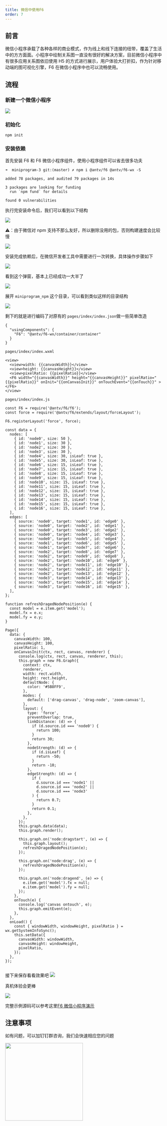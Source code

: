 ```yaml
---
title: 微信中使用F6
order: 7
---
```


## 前言

微信小程序承载了各种各样的商业模式，作为线上和线下连接的纽带，覆盖了生活中的方方面面。小程序中绘制关系图一直没有很好的解决方案，目前微信小程序中有很多应用关系图依旧使用 H5 的方式进行展示，用户体验大打折扣，作为针对移动端的图可视化引擎，F6 在微信小程序中也可以流畅使用。

## 流程

### 新建一个微信小程序

![](https://gw.alipayobjects.com/mdn/rms_5c3b4a/afts/img/A*9YXpSqJ9jAkAAAAAAAAAAAAAARQnAQ)

### 初始化

```
npm init
```

### 安装依赖

首先安装 F6 和 F6 微信小程序组件，使用小程序组件可以省去很多功夫

```
➜  miniprogram-3 git:(master) ✗ npm i @antv/f6 @antv/f6-wx -S

added 78 packages, and audited 79 packages in 14s

3 packages are looking for funding
  run `npm fund` for details

found 0 vulnerabilities

```

执行完安装命令后，我们可以看到以下结构

![](https://gw.alipayobjects.com/mdn/rms_5c3b4a/afts/img/A*corORLwy6egAAAAAAAAAAAAAARQnAQ)

⚠️：由于微信对 npm 支持不那么友好，所以删除没用的包，否则构建速度会比较慢

![](https://gw.alipayobjects.com/mdn/rms_5c3b4a/afts/img/A*9xylQJW57vQAAAAAAAAAAAAAARQnAQ)

安装完成依赖后，在微信开发者工具中需要进行一次转换，具体操作步骤如下

![](https://gw.alipayobjects.com/mdn/rms_5c3b4a/afts/img/A*BsWpT7RSAb4AAAAAAAAAAAAAARQnAQ)

看到这个弹窗，基本上已经成功一大半了

![](https://gw.alipayobjects.com/mdn/rms_5c3b4a/afts/img/A*PTF_T4c-SC0AAAAAAAAAAAAAARQnAQ)

展开 `miniprogram_npm` 这个目录，可以看到类似这样的目录结构

![](https://gw.alipayobjects.com/mdn/rms_5c3b4a/afts/img/A*E4GWR5mrcOIAAAAAAAAAAAAAARQnAQ)

剩下的就是进行编码了对原有的 `pages/index/index.json`做一些简单改造

```
{
  "usingComponents": {
    "F6": "@antv/f6-wx/container/container"
  }
}
```

`pages/index/index.wxml`

```
<view>
  <view>width: {{canvasWidth}}</view>
  <view>height: {{canvasHeight}}</view>
  <view>pixelRatio: {{pixelRatio}}</view>
  <F6 width="{{canvasWidth}}" height="{{canvasHeight}}" pixelRatio="{{pixelRatio}}" onInit="{{onCanvasInit}}" onTouchEvent="{{onTouch}}" ></F6>
</view>
```

`pages/index/index.js`

```
const F6 = require('@antv/f6/f6');
const force = require('@antv/f6/extends/layout/forceLayout');

F6.registerLayout('force', force);

const data = {
  nodes: [
    { id: 'node0', size: 50 },
    { id: 'node1', size: 30 },
    { id: 'node2', size: 30 },
    { id: 'node3', size: 30 },
    { id: 'node4', size: 30, isLeaf: true },
    { id: 'node5', size: 30, isLeaf: true },
    { id: 'node6', size: 15, isLeaf: true },
    { id: 'node7', size: 15, isLeaf: true },
    { id: 'node8', size: 15, isLeaf: true },
    { id: 'node9', size: 15, isLeaf: true },
    { id: 'node10', size: 15, isLeaf: true },
    { id: 'node11', size: 15, isLeaf: true },
    { id: 'node12', size: 15, isLeaf: true },
    { id: 'node13', size: 15, isLeaf: true },
    { id: 'node14', size: 15, isLeaf: true },
    { id: 'node15', size: 15, isLeaf: true },
    { id: 'node16', size: 15, isLeaf: true },
  ],
  edges: [
    { source: 'node0', target: 'node1', id: 'edge0' },
    { source: 'node0', target: 'node2', id: 'edge1' },
    { source: 'node0', target: 'node3', id: 'edge2' },
    { source: 'node0', target: 'node4', id: 'edge3' },
    { source: 'node0', target: 'node5', id: 'edge4' },
    { source: 'node1', target: 'node6', id: 'edge5' },
    { source: 'node1', target: 'node7', id: 'edge6' },
    { source: 'node2', target: 'node8', id: 'edge7' },
    { source: 'node2', target: 'node9', id: 'edge8' },
    { source: 'node2', target: 'node10', id: 'edge9' },
    { source: 'node2', target: 'node11', id: 'edge10' },
    { source: 'node2', target: 'node12', id: 'edge11' },
    { source: 'node2', target: 'node13', id: 'edge12' },
    { source: 'node3', target: 'node14', id: 'edge13' },
    { source: 'node3', target: 'node15', id: 'edge14' },
    { source: 'node3', target: 'node16', id: 'edge15' },
  ],
};

function refreshDragedNodePosition(e) {
  const model = e.item.get('model');
  model.fx = e.x;
  model.fy = e.y;
}

Page({
  data: {
    canvasWidth: 100,
    canvasHeight: 100,
    pixelRatio: 1,
    onCanvasInit(ctx, rect, canvas, renderer) {
      console.log(ctx, rect, canvas, renderer, this);
      this.graph = new F6.Graph({
        context: ctx,
        renderer,
        width: rect.width,
        height: rect.height,
        defaultNode: {
          color: '#5B8FF9',
        },
        modes: {
          default: ['drag-canvas', 'drag-node', 'zoom-canvas'],
        },
        layout: {
          type: 'force',
          preventOverlap: true,
          linkDistance: (d) => {
            if (d.source.id === 'node0') {
              return 100;
            }
            return 30;
          },
          nodeStrength: (d) => {
            if (d.isLeaf) {
              return -50;
            }
            return -10;
          },
          edgeStrength: (d) => {
            if (
              d.source.id === 'node1' ||
              d.source.id === 'node2' ||
              d.source.id === 'node3'
            ) {
              return 0.7;
            }
            return 0.1;
          },
        },
      });
      this.graph.data(data);
      this.graph.render();

      this.graph.on('node:dragstart', (e) => {
        this.graph.layout();
        refreshDragedNodePosition(e);
      });

      this.graph.on('node:drag', (e) => {
        refreshDragedNodePosition(e);
      });

      this.graph.on('node:dragend', (e) => {
        e.item.get('model').fx = null;
        e.item.get('model').fy = null;
      });
    },
    onTouch(e) {
      console.log('canvas ontouch', e);
      this.graph.emitEvent(e);
    },
  },
  onLoad() {
    const { windowWidth, windowHeight, pixelRatio } = wx.getSystemInfoSync();
    this.setData({
      canvasWidth: windowWidth,
      canvasHeight: windowHeight,
      pixelRatio,
    });
  },
});


```

接下来保存看看效果吧 ![](https://gw.alipayobjects.com/mdn/rms_5c3b4a/afts/img/A*HY5-Rq33wMoAAAAAAAAAAAAAARQnAQ)

真机体验会更棒

![](https://gw.alipayobjects.com/mdn/rms_5c3b4a/afts/img/A*gyGjSr9o1QQAAAAAAAAAAAAAARQnAQ)

完整示例源码可以参考这里[F6 微信小程序演示](https://github.com/openwayne/g6-component-wx-demo)

## 注意事项

如有问题，可以加钉钉群咨询，我们会快速相应您的问题 ![]()

<p>
    <img src='https://gw.alipayobjects.com/mdn/rms_5c3b4a/afts/img/A*x5xjQJSbjpAAAAAAAAAAAAAAARQnAQ' style='width:250px;display:inline-block;vertical-align:top;' alt='' />
</p>
